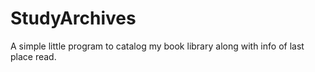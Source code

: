 # StudyArchives
A simple little program to catalog my book library along with info of last place read.
